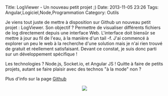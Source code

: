 Title: LogViewer - Un nouveau petit projet ;)
Date: 2013-11-05 23:26
Tags:  Angular,Logiciel,Node,Programmation
Category: Outils

Je viens tout juste de mettre à disposition sur Github un nouveau petit projet :
 LogViewer. Son objectif ? Permettre de visualiser différents fichiers de log
directement depuis une interface Web. L'interface doit biensûr se mettre à
jour au fil de l'eau, à la manière d'un tail -f. J'ai commencé à explorer un
peu le web à la recherche d'une solution mais je n'ai rien trouvé de gratuit
et réellement satisfaisant. Devant ce constat, je suis donc parti sur un
développement spécifique !

Les technologies ? Node.js, Socket.io, et Angular JS ! Quitte à faire de petits
projets, autant se faire plaisir avec des technos "à la mode" non ?

Plus d'info sur la page [Github](https://github.com/Armaklan/logviewer)


 <center> <a href="http://armaklan.org/pix/?img=1383832678.png"><img
src="http://armaklan.org/pix/upload/img/1383832678.png"/></a> </center>